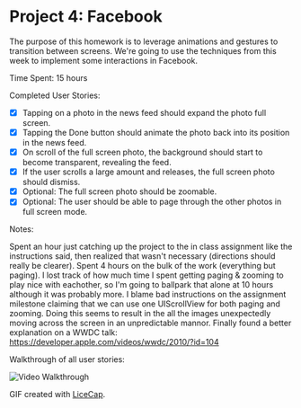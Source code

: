 # Project 4: Facebook

The purpose of this homework is to leverage animations and gestures to transition between screens. We're going to use the techniques from this week to implement some interactions in Facebook.

Time Spent: 15 hours

Completed User Stories:
* [x]	Tapping on a photo in the news feed should expand the photo full screen.
* [x]	Tapping the Done button should animate the photo back into its position in the news feed.
* [x]	On scroll of the full screen photo, the background should start to become transparent, revealing the feed.
* [x]	If the user scrolls a large amount and releases, the full screen photo should dismiss.
* [x]	Optional: The full screen photo should be zoomable.
* [x]	Optional: The user should be able to page through the other photos in full screen mode.

Notes:

Spent an hour just catching up the project to the in class assignment like the instructions said, then realized that wasn't necessary (directions should really be clearer).
Spent 4 hours on the bulk of the work (everything but paging).
I lost track of how much time I spent getting paging & zooming to play nice with eachother, so I'm going to ballpark that alone at 10 hours although it was probably more. I blame bad instructions on the assignment milestone claiming that we can use one UIScrollView for both paging and zooming. Doing this seems to result in the all the images unexpectedly moving across the screen in an unpredictable mannor. Finally found a better explanation on a WWDC talk:
https://developer.apple.com/videos/wwdc/2010/?id=104

Walkthrough of all user stories:

![Video Walkthrough](demo2.gif)

GIF created with [LiceCap](http://www.cockos.com/licecap/).
